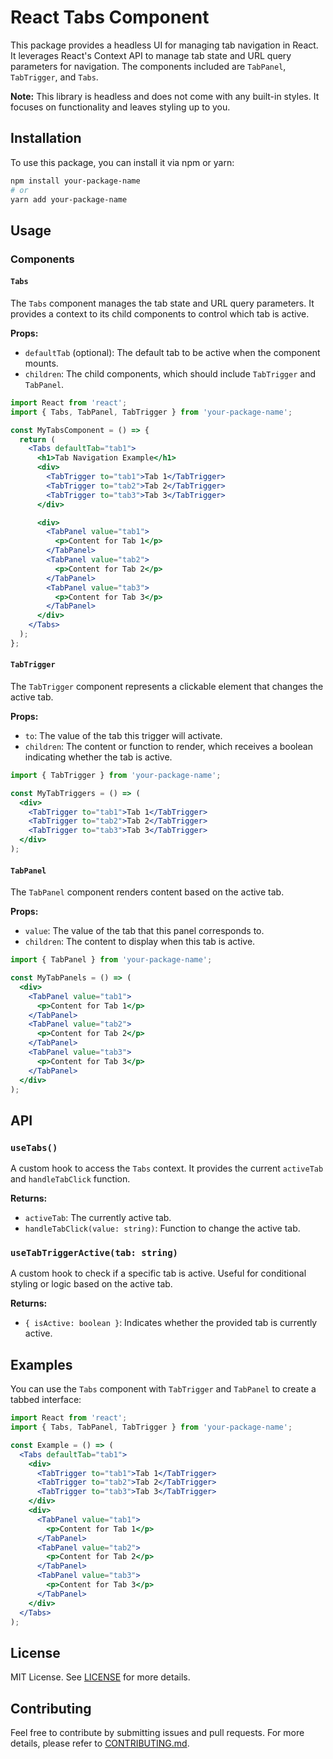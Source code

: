 # React Tabs Component

This package provides a headless UI for managing tab navigation in React. It leverages React's Context API to manage tab state and URL query parameters for navigation. The components included are `TabPanel`, `TabTrigger`, and `Tabs`.

**Note:** This library is headless and does not come with any built-in styles. It focuses on functionality and leaves styling up to you.

## Installation

To use this package, you can install it via npm or yarn:

```bash
npm install your-package-name
# or
yarn add your-package-name
```

## Usage

### Components

#### `Tabs`

The `Tabs` component manages the tab state and URL query parameters. It provides a context to its child components to control which tab is active.

**Props:**

- `defaultTab` (optional): The default tab to be active when the component mounts.
- `children`: The child components, which should include `TabTrigger` and `TabPanel`.

```jsx
import React from 'react';
import { Tabs, TabPanel, TabTrigger } from 'your-package-name';

const MyTabsComponent = () => {
  return (
    <Tabs defaultTab="tab1">
      <h1>Tab Navigation Example</h1>
      <div>
        <TabTrigger to="tab1">Tab 1</TabTrigger>
        <TabTrigger to="tab2">Tab 2</TabTrigger>
        <TabTrigger to="tab3">Tab 3</TabTrigger>
      </div>

      <div>
        <TabPanel value="tab1">
          <p>Content for Tab 1</p>
        </TabPanel>
        <TabPanel value="tab2">
          <p>Content for Tab 2</p>
        </TabPanel>
        <TabPanel value="tab3">
          <p>Content for Tab 3</p>
        </TabPanel>
      </div>
    </Tabs>
  );
};
```

#### `TabTrigger`

The `TabTrigger` component represents a clickable element that changes the active tab.

**Props:**

- `to`: The value of the tab this trigger will activate.
- `children`: The content or function to render, which receives a boolean indicating whether the tab is active.

```jsx
import { TabTrigger } from 'your-package-name';

const MyTabTriggers = () => (
  <div>
    <TabTrigger to="tab1">Tab 1</TabTrigger>
    <TabTrigger to="tab2">Tab 2</TabTrigger>
    <TabTrigger to="tab3">Tab 3</TabTrigger>
  </div>
);
```

#### `TabPanel`

The `TabPanel` component renders content based on the active tab.

**Props:**

- `value`: The value of the tab that this panel corresponds to.
- `children`: The content to display when this tab is active.

```jsx
import { TabPanel } from 'your-package-name';

const MyTabPanels = () => (
  <div>
    <TabPanel value="tab1">
      <p>Content for Tab 1</p>
    </TabPanel>
    <TabPanel value="tab2">
      <p>Content for Tab 2</p>
    </TabPanel>
    <TabPanel value="tab3">
      <p>Content for Tab 3</p>
    </TabPanel>
  </div>
);
```

## API

### `useTabs()`

A custom hook to access the `Tabs` context. It provides the current `activeTab` and `handleTabClick` function.

**Returns:**

- `activeTab`: The currently active tab.
- `handleTabClick(value: string)`: Function to change the active tab.

### `useTabTriggerActive(tab: string)`

A custom hook to check if a specific tab is active. Useful for conditional styling or logic based on the active tab.

**Returns:**

- `{ isActive: boolean }`: Indicates whether the provided tab is currently active.

## Examples

You can use the `Tabs` component with `TabTrigger` and `TabPanel` to create a tabbed interface:

```jsx
import React from 'react';
import { Tabs, TabPanel, TabTrigger } from 'your-package-name';

const Example = () => (
  <Tabs defaultTab="tab1">
    <div>
      <TabTrigger to="tab1">Tab 1</TabTrigger>
      <TabTrigger to="tab2">Tab 2</TabTrigger>
      <TabTrigger to="tab3">Tab 3</TabTrigger>
    </div>
    <div>
      <TabPanel value="tab1">
        <p>Content for Tab 1</p>
      </TabPanel>
      <TabPanel value="tab2">
        <p>Content for Tab 2</p>
      </TabPanel>
      <TabPanel value="tab3">
        <p>Content for Tab 3</p>
      </TabPanel>
    </div>
  </Tabs>
);
```

## License

MIT License. See [LICENSE](LICENSE) for more details.

## Contributing

Feel free to contribute by submitting issues and pull requests. For more details, please refer to [CONTRIBUTING.md](CONTRIBUTING.md).
